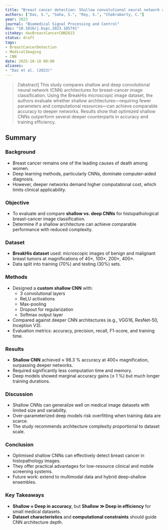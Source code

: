 ```yaml
---
title: "Breast cancer detection: Shallow convolutional neural network against deep convolutional neural network"
authors: ["Das, S.", "Saha, S.", "Roy, S.", "Chakraborty, C."]
year: 2023
journal: "Biomedical Signal Processing and Control"
doi: "10.1016/j.bspc.2023.105741"
citekey: dasBreastCancerCNN2023
status: draft
tags:
- BreastCancerDetection
- MedicalImaging
- CNN
date: 2025-10-18 00:00
aliases:
- "Das et al. (2023)"
---
```


> [!abstract]
> This study compares shallow and deep convolutional neural network (CNN) architectures for breast-cancer image classification. Using the BreakHis microscopic image dataset, the authors evaluate whether shallow architectures—requiring fewer parameters and computational resources—can achieve comparable accuracy to deeper networks. Results show that optimized shallow CNNs outperform several deeper counterparts in accuracy and training efficiency.

## Summary

### Background

* Breast cancer remains one of the leading causes of death among women.
* Deep learning methods, particularly CNNs, dominate computer-aided diagnosis.
* However, deeper networks demand higher computational cost, which limits clinical applicability.

### Objective

* To evaluate and compare **shallow vs. deep CNNs** for histopathological breast-cancer image classification.
* Determine if a shallow architecture can achieve comparable performance with reduced complexity.

### Dataset

* **BreakHis dataset** used: microscopic images of benign and malignant breast tumors at magnifications of 40×, 100×, 200×, 400×.
* Data split into training (70%) and testing (30%) sets.

### Methods

* Designed a **custom shallow CNN** with:
    * 3 convolutional layers
    * ReLU activations
    * Max-pooling
    * Dropout for regularization
    * Softmax output layer
* Compared against deeper CNN architectures (e.g., VGG16, ResNet-50, Inception V3).
* Evaluation metrics: accuracy, precision, recall, F1-score, and training time.

### Results

* **Shallow CNN** achieved ≈ 98.3 % accuracy at 400× magnification, surpassing deeper networks.
* Required significantly less computation time and memory.
* Deep models showed marginal accuracy gains (≤ 1 %) but much longer training durations.

### Discussion

* Shallow CNNs can generalize well on medical image datasets with limited size and variability.
* Over-parameterized deep models risk overfitting when training data are scarce.
* The study recommends architecture complexity proportional to dataset scale.

### Conclusion

* Optimised shallow CNNs can effectively detect breast cancer in histopathology images.
* They offer practical advantages for low-resource clinical and mobile screening systems.
* Future work: extend to multimodal data and hybrid deep–shallow ensembles.

### Key Takeaways

* **Shallow ≈ Deep in accuracy**, but **Shallow ≫ Deep in efficiency** for small medical datasets.
* **Dataset characteristics** and **computational constraints** should guide CNN architecture depth.
